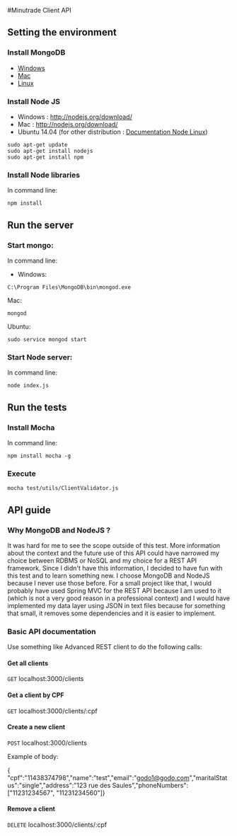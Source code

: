 #Minutrade Client API

## Setting the environment

### Install MongoDB
* [Windows](http://docs.mongodb.org/manual/tutorial/install-mongodb-on-windows/)
* [Mac](http://docs.mongodb.org/manual/tutorial/install-mongodb-on-os-x/)
* [Linux](http://docs.mongodb.org/manual/administration/install-on-linux/)

### Install Node JS
* Windows : http://nodejs.org/download/
* Mac : http://nodejs.org/download/
* Ubuntu 14.04 (for other distribution : [Documentation Node Linux](https://github.com/joyent/node/wiki/Installing-Node.js-via-package-manager))
```
sudo apt-get update
sudo apt-get install nodejs
sudo apt-get install npm
```

### Install Node libraries
In command line:
```
npm install
```

## Run the server

### Start mongo:
In command line:
* Windows:
```
C:\Program Files\MongoDB\bin\mongod.exe
```
Mac:
```
mongod
```
Ubuntu:
```
sudo service mongod start
```

### Start Node server:
In command line: 
```
node index.js
```

## Run the tests

### Install Mocha
In command line: 
```
npm install mocha -g
```

### Execute
```
mocha test/utils/ClientValidator.js
```

## API guide

### Why MongoDB and NodeJS ?
It was hard for me to see the scope outside of this test. More information about the context and the future use of this API could have narrowed my choice between RDBMS or NoSQL and my choice for a REST API framework. Since I didn't have this information, I decided to have fun with this test and to learn something new. I choose MongoDB and NodeJS because I never use those before. 
For a small project like that, I would probably have used Spring MVC for the REST API because I am used to it (which is not a very good reason in a professional context) and I would have implemented my data layer using JSON in text files because for something that small, it removes some dependencies and it is easier to implement.

### Basic API documentation 
Use something like Advanced REST client to do the following calls:

#### Get all clients
<code>GET</code> localhost:3000/clients

#### Get a client by CPF
<code>GET</code> localhost:3000/clients/:cpf

#### Create a new client
<code>POST</code> localhost:3000/clients

Example of body: 

{ "cpf":"11438374798","name":"test","email":"godo1@godo.com","maritalStatus":"single","address":"123 rue des Saules","phoneNumbers": ["11231234567", "11231234560"]}

#### Remove a client
<code>DELETE</code> localhost:3000/clients/:cpf